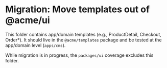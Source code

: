 # Migration: Move templates out of @acme/ui

This folder contains app/domain templates (e.g., ProductDetail, Checkout, Order*).
It should live in the `@acme/templates` package and be tested at the app/domain level (`apps/cms`).

While migration is in progress, the `packages/ui` coverage excludes this folder.
